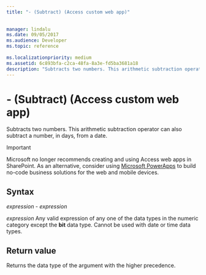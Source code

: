 ```yaml
---
title: "- (Subtract) (Access custom web app)"
 
 
manager: lindalu
ms.date: 09/05/2017
ms.audience: Developer
ms.topic: reference
  
ms.localizationpriority: medium
ms.assetid: 6c893bfa-c2ca-48fa-8a3e-fd5ba3681a18
description: "Subtracts two numbers. This arithmetic subtraction operator can also subtract a number, in days, from a date."
---
```


# - (Subtract) (Access custom web app)

Subtracts two numbers. This arithmetic subtraction operator can also subtract a number, in days, from a date.
  
> [!IMPORTANT]
> Microsoft no longer recommends creating and using Access web apps in SharePoint. As an alternative, consider using [Microsoft PowerApps](https://powerapps.microsoft.com/) to build no-code business solutions for the web and mobile devices. 
  
## Syntax

 *expression*  -  *expression* 
  
 *expression*  Any valid expression of any one of the data types in the numeric category except the **bit** data type. Cannot be used with date or time data types. 
  
## Return value

Returns the data type of the argument with the higher precedence. 
  

